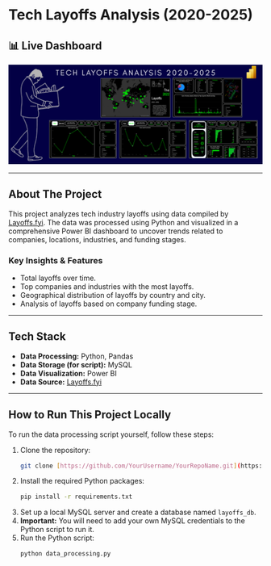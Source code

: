 # Tech Layoffs Analysis (2020-2025)

## 📊 Live Dashboard
![Tech Layoffs](https://github.com/sahilkarande/Tech-Layoffs-Analysis-2020-2025-/blob/main/Dashboard%20Images/Cover%20Page.png)




---

## About The Project

This project analyzes tech industry layoffs using data compiled by [Layoffs.fyi](https://layoffs.fyi/). The data was processed using Python and visualized in a comprehensive Power BI dashboard to uncover trends related to companies, locations, industries, and funding stages.

### Key Insights & Features
* Total layoffs over time.
* Top companies and industries with the most layoffs.
* Geographical distribution of layoffs by country and city.
* Analysis of layoffs based on company funding stage.

---

## Tech Stack

* **Data Processing:** Python, Pandas
* **Data Storage (for script):** MySQL
* **Data Visualization:** Power BI
* **Data Source:** [Layoffs.fyi](https://layoffs.fyi/)

---

## How to Run This Project Locally

To run the data processing script yourself, follow these steps:

1.  Clone the repository:
    ```sh
    git clone [https://github.com/YourUsername/YourRepoName.git](https://github.com/YourUsername/YourRepoName.git)
    ```
2.  Install the required Python packages:
    ```sh
    pip install -r requirements.txt
    ```
3.  Set up a local MySQL server and create a database named `layoffs_db`.
4.  **Important:** You will need to add your own MySQL credentials to the Python script to run it.
5.  Run the Python script:
    ```sh
    python data_processing.py
    ```
